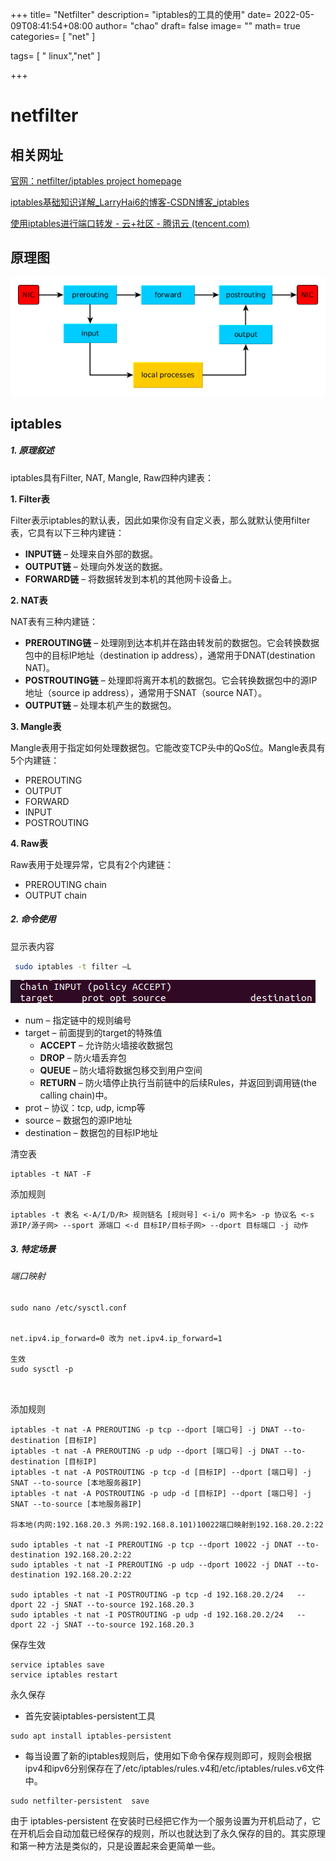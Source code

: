 +++
title= "Netfilter"
description= "iptables的工具的使用"
date= 2022-05-09T08:41:54+08:00
author= "chao"
draft= false
image= "" 
math= true
categories= [
    "net"
]

tags=  [
    " linux","net"
]

+++

# netfilter

## 相关网址

[官网：netfilter/iptables project homepage](https://www.netfilter.org/?msclkid=0db22671cf3111ec9ba387055fbccddc)

[ iptables基础知识详解_LarryHai6的博客-CSDN博客_iptables](https://blog.csdn.net/u011537073/article/details/82685586?ops_request_misc=%7B%22request%5Fid%22%3A%22165205748016782246468350%22%2C%22scm%22%3A%2220140713.130102334..%22%7D&request_id=165205748016782246468350&biz_id=0&utm_medium=distribute.pc_search_result.none-task-blog-2~all~sobaiduend~default-2-82685586-null-null.142^v9^pc_search_result_control_group,157^v4^new_style&utm_term=iptables&spm=1018.2226.3001.4187)

[使用iptables进行端口转发 - 云+社区 - 腾讯云 (tencent.com)](https://cloud.tencent.com/developer/article/1852188?msclkid=41295a1ecf3511eca9683df4a822fe74)

## 原理图



![查看源图像](images/R.ddaf10e619e977adf1cb2e7b06a34d77)

## iptables

##### 1. 原理叙述

iptables具有Filter, NAT, Mangle, Raw四种内建表：

**1. Filter表**

Filter表示iptables的默认表，因此如果你没有自定义表，那么就默认使用filter表，它具有以下三种内建链：

- **INPUT链** – 处理来自外部的数据。
- **OUTPUT链** – 处理向外发送的数据。
- **FORWARD链** – 将数据转发到本机的其他网卡设备上。

**2. NAT表**

NAT表有三种内建链：

- **PREROUTING链** – 处理刚到达本机并在路由转发前的数据包。它会转换数据包中的目标IP地址（destination ip address），通常用于DNAT(destination NAT)。
- **POSTROUTING链** – 处理即将离开本机的数据包。它会转换数据包中的源IP地址（source ip address），通常用于SNAT（source NAT）。
- **OUTPUT链** – 处理本机产生的数据包。

**3. Mangle表**

Mangle表用于指定如何处理数据包。它能改变TCP头中的QoS位。Mangle表具有5个内建链：

- PREROUTING
- OUTPUT
- FORWARD
- INPUT
- POSTROUTING

**4. Raw表**

Raw表用于处理异常，它具有2个内建链：

- PREROUTING chain
- OUTPUT chain

##### 2. 命令使用

显示表内容

~~~sh
 sudo iptables -t filter –L  
~~~

![image-20220509090152174](images/image-20220509090152174.png)

- num – 指定链中的规则编号
- target – 前面提到的target的特殊值
  - **ACCEPT** – 允许防火墙接收数据包
  - **DROP** – 防火墙丢弃包
  - **QUEUE** – 防火墙将数据包移交到用户空间
  - **RETURN** – 防火墙停止执行当前链中的后续Rules，并返回到调用链(the calling chain)中。
- prot – 协议：tcp, udp, icmp等
- source – 数据包的源IP地址
- destination – 数据包的目标IP地址



清空表

~~~shell
iptables -t NAT -F
~~~

添加规则

~~~shell
iptables -t 表名 <-A/I/D/R> 规则链名 [规则号] <-i/o 网卡名> -p 协议名 <-s 源IP/源子网> --sport 源端口 <-d 目标IP/目标子网> --dport 目标端口 -j 动作
~~~

##### 3.  特定场景

###### 端口映射

~~~shell
sudo nano /etc/sysctl.conf


net.ipv4.ip_forward=0 改为 net.ipv4.ip_forward=1

生效
sudo sysctl -p



~~~

添加规则

~~~shell
iptables -t nat -A PREROUTING -p tcp --dport [端口号] -j DNAT --to-destination [目标IP]
iptables -t nat -A PREROUTING -p udp --dport [端口号] -j DNAT --to-destination [目标IP]
iptables -t nat -A POSTROUTING -p tcp -d [目标IP] --dport [端口号] -j SNAT --to-source [本地服务器IP]
iptables -t nat -A POSTROUTING -p udp -d [目标IP] --dport [端口号] -j SNAT --to-source [本地服务器IP]

将本地(内网:192.168.20.3 外网:192.168.8.101)10022端口映射到192.168.20.2:22

sudo iptables -t nat -I PREROUTING -p tcp --dport 10022 -j DNAT --to-destination 192.168.20.2:22
sudo iptables -t nat -I PREROUTING -p udp --dport 10022 -j DNAT --to-destination 192.168.20.2:22

sudo iptables -t nat -I POSTROUTING -p tcp -d 192.168.20.2/24   --dport 22 -j SNAT --to-source 192.168.20.3
sudo iptables -t nat -I POSTROUTING -p udp -d 192.168.20.2/24   --dport 22 -j SNAT --to-source 192.168.20.3

~~~

保存生效

~~~shell
service iptables save
service iptables restart
~~~

永久保存

- 首先安装iptables-persistent工具

```none
sudo apt install iptables-persistent
```

- 每当设置了新的iptables规则后，使用如下命令保存规则即可，规则会根据ipv4和ipv6分别保存在了/etc/iptables/rules.v4和/etc/iptables/rules.v6文件中。

```none
sudo netfilter-persistent  save
```

由于 ipt­a­bles-per­sis­tent 在安装时已经把它作为一个服务设置为开机启动了，它在开机后会自动加载已经保存的规则，所以也就达到了永久保存的目的。其实原理和第一种方法是类似的，只是设置起来会更简单一些。

